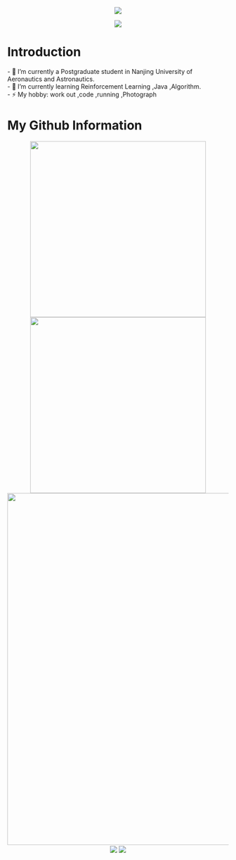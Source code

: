 <p align="center">
<img src="https://capsule-render.vercel.app/api?type=waving&color=timeGradient&height=300&&section=header&text=Hello!&fontSize=90&fontAlign=50&fontAlignY=30&desc=I%20am%20FDSSONG&descAlign=50&descSize=30&descAlignY=60&animation=twinkling" />
</p>
<p align="center">
  <img src="https://readme-typing-svg.demolab.com?font=Fira+Code&pause=1000&color=F759AA&background=F5EDFF00&random=false&width=435&lines=Welcome+to+my+GitHub+page!"/>
</p>
<h1>Introduction</h1>
<div>
- 🔭 I’m currently a Postgraduate student in Nanjing University of Aeronautics and Astronautics.
<br/>
- 🌱 I’m currently learning Reinforcement Learning ,Java ,Algorithm.
<br/>
- ⚡ My hobby: work out ,code ,running ,Photograph 
</div>

<h1>My Github Information</h1>
<p align="center">
<!-- https://github.com/anuraghazra/github-readme-stats -->
<img align="center" width="400" src="https://github-readme-stats.vercel.app/api?username=FDSSONG&theme=transparent&include_all_commits=true&show_icons=true&hide_border=true" />
<!-- https://github.com/DenverCoder1/github-readme-streak-stats -->
<img align="center" width="400" src="https://streak-stats.demolab.com?user=FDSSONG&theme=transparent&date_format=%5BY.%5Dn.j&hide_border=true" />
<br/>
<!-- https://github.com/Ashutosh00710/github-readme-activity-graph -->
<img width="800" src="https://github-readme-activity-graph.vercel.app/graph?username=FDSSONG&theme=github-compact&hide_border=true&area=true" />
<br/>
<!-- https://github.com/anuraghazra/github-readme-stats -->
<img align="center" src="https://github-readme-stats.vercel.app/api/wakatime?username=FDSSONG&theme=transparent&hide_border=true&layout=compact&langs_count=22" />
<img align="center" src="https://github-readme-stats.vercel.app/api/top-langs/?username=FDSSONG&theme=transparent&hide_border=true&layout=donut-vertical&langs_count=6" />
</p>


<!--
**FDSSONG/FDSSONG** is a ✨ _special_ ✨ repository because its `README.md` (this file) appears on your GitHub profile.

Here are some ideas to get you started:
- 👯 I’m looking to collaborate on ...
- 🤔 I’m looking for help with ...
- 💬 Ask me about ...
- 📫 How to reach me: ...
- 😄 Pronouns: ...

-->




